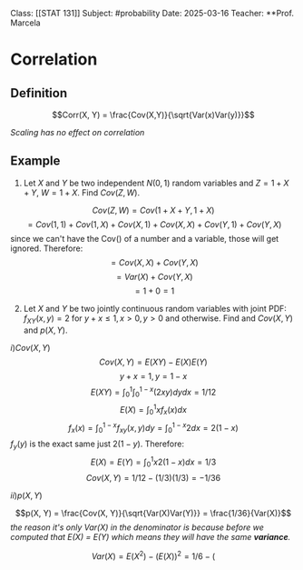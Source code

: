 Class: [[STAT 131]]
Subject: #probability 
Date: 2025-03-16
Teacher: **Prof. Marcela

# Correlation

## Definition
$$Corr(X, Y) = \frac{Cov(X,Y)}{\sqrt{Var(x)Var(y)}}$$

*Scaling has no effect on correlation*

## Example
1. Let $X$ and $Y$ be two independent $N(0, 1)$ random variables and $Z = 1 + X + Y$, $W = 1 + X$. Find $Cov(Z, W)$.

$$Cov(Z, W) = Cov(1 + X + Y, 1 + X)$$
$$ = Cov(1, 1) + Cov(1, X) + Cov(X, 1) + Cov(X, X) + Cov(Y, 1) + Cov(Y, X)$$
 since we can't have the Cov() of a number and a variable, those will get ignored. Therefore:
 $$ = Cov(X, X) + Cov(Y, X)$$
 $$= Var(X) + Cov(Y, X)$$
$$ = 1 + 0 = 1$$

2. Let $X$ and $Y$ be two jointly continuous random variables with joint PDF: $f_{XY}(x, y) = 2$ for $y + x \leq 1, x > 0, y > 0$ and otherwise. Find and $Cov(X, Y)$ and $p(X, Y)$.

$i) Cov(X, Y)$
$$Cov(X, Y) = E(XY) - E(X)E(Y)$$
$$y + x = 1, y = 1 - x$$
$$E(XY) = \int_0^1\int_0^{1-x}(2xy)dydx = 1/12$$
$$E(X) = \int_0^1xf_x(x)dx$$
$$f_x(x) = \int_0^{1-x}f_{xy}(x, y)dy = \int_0^{1-x}2dx = 2(1 - x)$$
$f_y(y)$ is the exact same just $2(1 - y)$. Therefore:
$$E(X) = E(Y) = \int_0^1x2(1-x)dx = 1/3$$
$$Cov(X, Y) = 1/12 - (1/3)(1/3) = -1/36$$

$ii) p(X, Y)$

$$p(X, Y) = \frac{Cov(X, Y)}{\sqrt{Var(X)Var(Y)}} = \frac{1/36}{Var(X)}$$
*the reason it's only Var(X) in the denominator is because before we computed that E(X) = E(Y) which means they will have the same **variance**.*

$$Var(X) = E(X^2) - (E(X))^2 = 1/6 - ($$